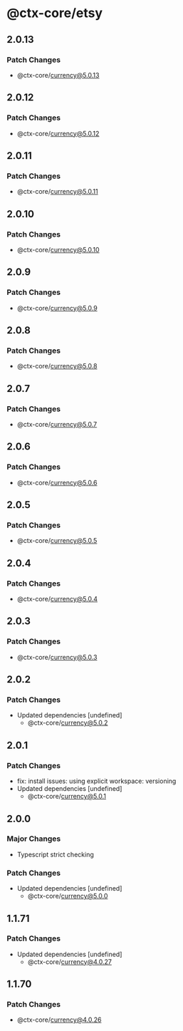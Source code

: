 # @ctx-core/etsy

## 2.0.13

### Patch Changes

- @ctx-core/currency@5.0.13

## 2.0.12

### Patch Changes

- @ctx-core/currency@5.0.12

## 2.0.11

### Patch Changes

- @ctx-core/currency@5.0.11

## 2.0.10

### Patch Changes

- @ctx-core/currency@5.0.10

## 2.0.9

### Patch Changes

- @ctx-core/currency@5.0.9

## 2.0.8

### Patch Changes

- @ctx-core/currency@5.0.8

## 2.0.7

### Patch Changes

- @ctx-core/currency@5.0.7

## 2.0.6

### Patch Changes

- @ctx-core/currency@5.0.6

## 2.0.5

### Patch Changes

- @ctx-core/currency@5.0.5

## 2.0.4

### Patch Changes

- @ctx-core/currency@5.0.4

## 2.0.3

### Patch Changes

- @ctx-core/currency@5.0.3

## 2.0.2

### Patch Changes

- Updated dependencies [undefined]
  - @ctx-core/currency@5.0.2

## 2.0.1

### Patch Changes

- fix: install issues: using explicit workspace: versioning
- Updated dependencies [undefined]
  - @ctx-core/currency@5.0.1

## 2.0.0

### Major Changes

- Typescript strict checking

### Patch Changes

- Updated dependencies [undefined]
  - @ctx-core/currency@5.0.0

## 1.1.71

### Patch Changes

- Updated dependencies [undefined]
  - @ctx-core/currency@4.0.27

## 1.1.70

### Patch Changes

- @ctx-core/currency@4.0.26
